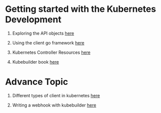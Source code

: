 # Getting started with the Kubernetes Development

1. Exploring the API objects [here](https://medium.com/programming-kubernetes/building-stuff-with-the-kubernetes-api-1-cc50a3642)

2. Using the client go framework [here](https://medium.com/programming-kubernetes/building-stuff-with-the-kubernetes-api-part-4-using-go-b1d0e3c1c899)

3. Kubernetes Controller Resources [here](https://maelvls.dev/learning-kubernetes-controllers/)

4. Kubebuilder book [here](https://book.kubebuilder.io/cronjob-tutorial/cronjob-tutorial.html)


# Advance Topic

1. Different types of client in kubernetes [here](https://ymmt2005.hatenablog.com/entry/2020/04/14/An_example_of_using_dynamic_client_of_k8s.io/client-go)

2. Writing a webhook with kubebuilder [here](https://ymmt2005.hatenablog.com/entry/2019/08/10/Writing_and_testing_Kubernetes_webhooks_using_Kubebuilder_v2)  
